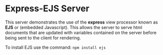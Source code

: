 # Express-EJS Server

This server demonstrates the use of the **express** view processor known as **EJS** or (embedded Javascript). This allows the server to serve html documents that are updated with variables contained on the server before being sent to the client for rendering.

To install EJS use the command: `npm install ejs`

